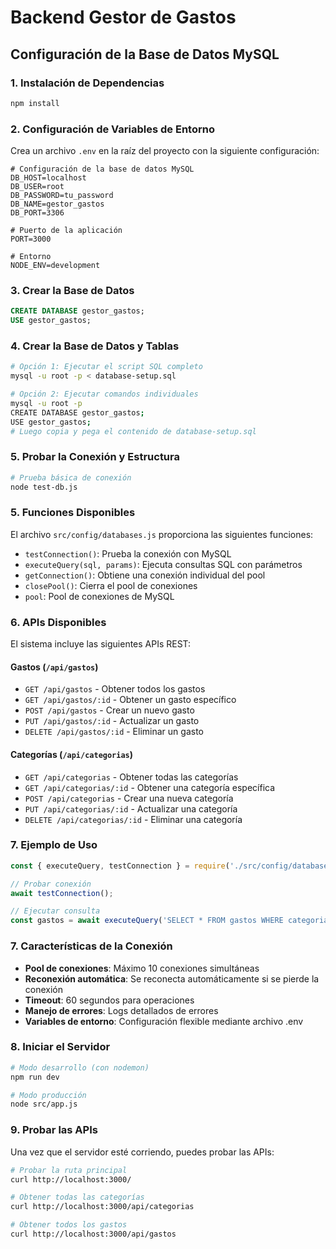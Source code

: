 # Backend Gestor de Gastos

## Configuración de la Base de Datos MySQL

### 1. Instalación de Dependencias

```bash
npm install
```

### 2. Configuración de Variables de Entorno

Crea un archivo `.env` en la raíz del proyecto con la siguiente configuración:

```env
# Configuración de la base de datos MySQL
DB_HOST=localhost
DB_USER=root
DB_PASSWORD=tu_password
DB_NAME=gestor_gastos
DB_PORT=3306

# Puerto de la aplicación
PORT=3000

# Entorno
NODE_ENV=development
```

### 3. Crear la Base de Datos

```sql
CREATE DATABASE gestor_gastos;
USE gestor_gastos;
```

### 4. Crear la Base de Datos y Tablas

```bash
# Opción 1: Ejecutar el script SQL completo
mysql -u root -p < database-setup.sql

# Opción 2: Ejecutar comandos individuales
mysql -u root -p
CREATE DATABASE gestor_gastos;
USE gestor_gastos;
# Luego copia y pega el contenido de database-setup.sql
```

### 5. Probar la Conexión y Estructura

```bash
# Prueba básica de conexión
node test-db.js
```

### 5. Funciones Disponibles

El archivo `src/config/databases.js` proporciona las siguientes funciones:

- `testConnection()`: Prueba la conexión con MySQL
- `executeQuery(sql, params)`: Ejecuta consultas SQL con parámetros
- `getConnection()`: Obtiene una conexión individual del pool
- `closePool()`: Cierra el pool de conexiones
- `pool`: Pool de conexiones de MySQL

### 6. APIs Disponibles

El sistema incluye las siguientes APIs REST:

#### Gastos (`/api/gastos`)
- `GET /api/gastos` - Obtener todos los gastos
- `GET /api/gastos/:id` - Obtener un gasto específico
- `POST /api/gastos` - Crear un nuevo gasto
- `PUT /api/gastos/:id` - Actualizar un gasto
- `DELETE /api/gastos/:id` - Eliminar un gasto

#### Categorías (`/api/categorias`)
- `GET /api/categorias` - Obtener todas las categorías
- `GET /api/categorias/:id` - Obtener una categoría específica
- `POST /api/categorias` - Crear una nueva categoría
- `PUT /api/categorias/:id` - Actualizar una categoría
- `DELETE /api/categorias/:id` - Eliminar una categoría

### 7. Ejemplo de Uso

```javascript
const { executeQuery, testConnection } = require('./src/config/databases');

// Probar conexión
await testConnection();

// Ejecutar consulta
const gastos = await executeQuery('SELECT * FROM gastos WHERE categoria = ?', ['Alimentación']);
```

### 7. Características de la Conexión

- **Pool de conexiones**: Máximo 10 conexiones simultáneas
- **Reconexión automática**: Se reconecta automáticamente si se pierde la conexión
- **Timeout**: 60 segundos para operaciones
- **Manejo de errores**: Logs detallados de errores
- **Variables de entorno**: Configuración flexible mediante archivo .env

### 8. Iniciar el Servidor

```bash
# Modo desarrollo (con nodemon)
npm run dev

# Modo producción
node src/app.js
```

### 9. Probar las APIs

Una vez que el servidor esté corriendo, puedes probar las APIs:

```bash
# Probar la ruta principal
curl http://localhost:3000/

# Obtener todas las categorías
curl http://localhost:3000/api/categorias

# Obtener todos los gastos
curl http://localhost:3000/api/gastos
```

